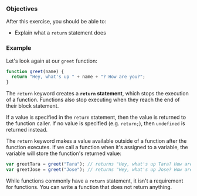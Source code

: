 <!--{ ids:[148], language:'JavaScript', type:'workshop', order: 4, name:'`return` statement', description:'Stop a function's execution' } -->

### Objectives

After this exercise, you should be able to:

- Explain what a `return` statement does

### Example

Let's look again at our `greet` function:

```js
function greet(name) {
  return "Hey, what's up " + name + "? How are you?";
}
```

The `return` keyword creates a __`return` statement__, which stops the execution of a function. Functions also stop executing when they reach the end of their block statement.

If a value is specified in the `return` statement, then the value is returned to the function caller. If no value is specified (e.g. `return;`), then `undefined` is returned instead.

The `return` keyword makes a value available outside of a function after the function executes. If we call a function when it's assigned to a variable, the variable will store the function's returned value:

```js
var greetTara = greet("Tara"); // returns "Hey, what's up Tara? How are you?"
var greetJose = greet("Jose"); // returns "Hey, what's up Jose? How are you?"
```

While functions commonly have a `return` statement, it isn't a requirement for functions. You can write a function that does not return anything.
